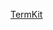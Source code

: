 ---
layout: post
wordpress_id: 1134
wordpress_url: http://noesbueno.com/archives/1134
date: '2011-05-18 19:00:16 -0500'
date_gmt: '2011-05-19 00:00:16 -0500'
body: |
  <p><a href="http://acko.net/blog/on-termkit">TermKit</a></p>
---